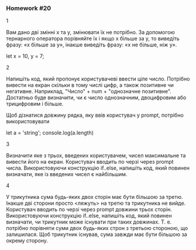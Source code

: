 ### Homework #20

1

Вам дано дві змінні x та y, змінювати їх не потрібно. 
За допомогою тернарного оператора порівняйте їх і якщо x більше за y, то виведіть фразу: 
«x більше за y», інакше виведіть фразу: «x не більше, ніж y».

let x = 10, y = 7;


2

Напишіть код, який пропонує користувачеві ввести ціле число. 
Потрібно вивести на екран скільки в тому числі цифр, а також позитивне чи негативне. 
Наприклад, "Число" + num + "однозначне позитивне". 
Достатньо буде визначити, чи є число однозначним, двоцифровим або трицифровим і більше.

Щоб дізнатися довжину рядка, яку ввів користувач у prompt, потрібно використовувати

let a = 'string';
console.log(a.length)


3

Визначити яке з трьох, введених користувачем, чисел максимальне та вивести його на екран.
Користувач вводить по черзі через prompt числа. Використовуючи конструкцію if..else, 
напишіть код, який повинен визначати, яке із введених чисел є найбільшим.

4

У трикутника сума будь-яких двох сторін має бути більшою за третю.
Інакше дві сторони просто <ляжуть> на третю та трикутника не вийде.
Користувач вводить по черзі через prompt довжини трьох сторін. 
Використовуючи конструкцію if..else, напишіть код, який повинен визначати, 
чи трикутник може існувати при таких довжинах. Т. е. потрібно порівняти суми двох 
будь-яких строн з третьою стороною, що залишилася. 
Щоб трикутник існував, сума завжди має бути більшою за окрему сторону.